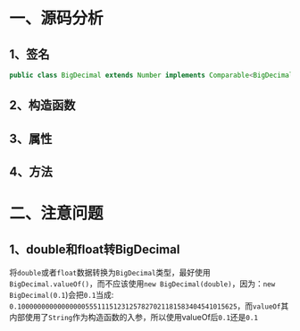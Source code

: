 
# 一、源码分析

## 1、签名

```java
public class BigDecimal extends Number implements Comparable<BigDecimal>
```

## 2、构造函数

## 3、属性

## 4、方法

# 二、注意问题

## 1、double和float转BigDecimal

将`double`或者`float`数据转换为`BigDecimal`类型，最好使用`BigDecimal.valueOf()`，而不应该使用`new BigDecimal(double)`，因为：`new BigDecimal(0.1`)会把`0.1`当成: `0.1000000000000000055511151231257827021181583404541015625`，而`valueOf`其内部使用了`String`作为构造函数的入参，所以使用valueOf后`0.1`还是`0.1`
  